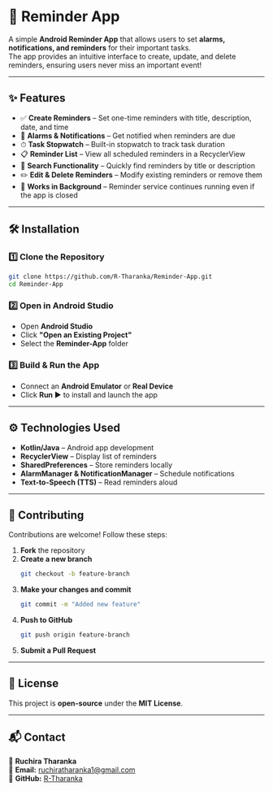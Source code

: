 # 📅 Reminder App  

A simple **Android Reminder App** that allows users to set **alarms, notifications, and reminders** for their important tasks.  
The app provides an intuitive interface to create, update, and delete reminders, ensuring users never miss an important event!  

---

## ✨ Features  
- ✅ **Create Reminders** – Set one-time reminders with title, description, date, and time  
- 🔔 **Alarms & Notifications** – Get notified when reminders are due  
- ⏱ **Task Stopwatch** – Built-in stopwatch to track task duration  
- 📋 **Reminder List** – View all scheduled reminders in a RecyclerView  
- 🔎 **Search Functionality** – Quickly find reminders by title or description  
- ✏️ **Edit & Delete Reminders** – Modify existing reminders or remove them  
- 🚀 **Works in Background** – Reminder service continues running even if the app is closed  

---

## 🛠 Installation  

### **1️⃣ Clone the Repository**  
```sh
git clone https://github.com/R-Tharanka/Reminder-App.git
cd Reminder-App
```
### **2️⃣ Open in Android Studio**  
- Open **Android Studio**  
- Click **"Open an Existing Project"**  
- Select the **Reminder-App** folder  

### **3️⃣ Build & Run the App**  
- Connect an **Android Emulator** or **Real Device**  
- Click **Run ▶️** to install and launch the app  

---

## ⚙️ Technologies Used  
- **Kotlin/Java** – Android app development  
- **RecyclerView** – Display list of reminders  
- **SharedPreferences** – Store reminders locally  
- **AlarmManager & NotificationManager** – Schedule notifications  
- **Text-to-Speech (TTS)** – Read reminders aloud

---

## 🤝 Contributing  
Contributions are welcome! Follow these steps:  

1. **Fork** the repository  
2. **Create a new branch**  
   ```sh
   git checkout -b feature-branch

3. **Make your changes and commit**  
   ```sh
   git commit -m "Added new feature"

4. **Push to GitHub**  
   ```sh
   git push origin feature-branch

5. **Submit a Pull Request** 

---

## 📜 License  
This project is **open-source** under the **MIT License**.  

---

## 📬 Contact  
👤 **Ruchira Tharanka**  
📧 **Email:** ruchiratharanka1@gmail.com  
🔗 **GitHub:** [R-Tharanka](https://github.com/R-Tharanka)  
